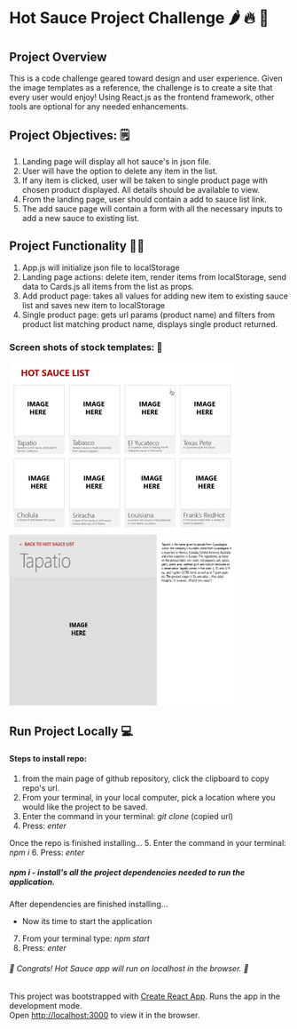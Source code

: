 # Hot Sauce Project Challenge 🌶 🔥 🥵

## Project Overview
This is a code challenge geared toward design and user experience. Given the image templates as a reference, the challenge is to create a site that every user would enjoy! Using React.js as the frontend framework, other tools are optional for any needed enhancements.  

## Project Objectives: 🗒
1. Landing page will display all hot sauce's in json file. 
2. User will have the option to delete any item in the list. 
3. If any item is clicked, user will be taken to single product page with chosen product displayed. All
details should be available to view. 
4. From the landing page, user should contain a add to sauce list link. 
5. The add sauce page will contain a form with all the necessary inputs to add a new sauce to existing list. 

## Project Functionality 👷🏻
1. App.js will initialize json file to localStorage
2. Landing page actions: delete item, render items from localStorage, send data to Cards.js all items from the list as props.
3. Add product page: takes all values for adding new item to existing sauce list and saves new item to localStorage
4. Single product page: gets url params (product name) and filters from product list matching product name, displays single product returned. 

### Screen shots of stock templates: 📸
<img src='./uml/grid.jpg' width='408' height='308'></img>
<img src='./uml/detail.jpg' width='408' height='308'></img>

## Run Project Locally 💻
#### Steps to install repo: 
1. from the main page of github repository, click the clipboard to copy repo's url.  
2. From your terminal, in your local computer, pick a location where you would like the project to be saved. 
3. Enter the command in your terminal: *git clone* (copied url)
4. Press: *enter*

Once the repo is finished installing...
5. Enter the command in your terminal: *npm i*
6. Press: *enter*

##### *npm i* - install's all the project dependencies needed to run the application. 

After dependencies are finished installing... 
- Now its time to start the application
7. From your terminal type: *npm start*
8. Press: *enter*

###### 🎉 Congrats! Hot Sauce app will run on localhost in the browser. 🎉

This project was bootstrapped with [Create React App](https://github.com/facebook/create-react-app).
Runs the app in the development mode.\
Open [http://localhost:3000](http://localhost:3000) to view it in the browser.

